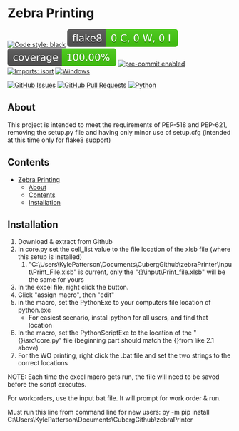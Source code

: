 # Zebra Printing

[![Code style: black](https://img.shields.io/badge/code%20style-black-000000.svg)](https://github.com/psf/black)
[![Flake8 Status](./reports/flake8/badge.svg)](./reports/flake8/index.html)
[![Coverage Status](./reports/coverage/badge.svg)](./reports/coverage/badge.svg)
[![pre-commit enabled](https://img.shields.io/badge/pre--commit-enabled-brightgreen?logo=pre-commit&logoColor=white)](https://pre-commit.com/)
[![Imports: isort](https://img.shields.io/badge/%20imports-isort-%231674b1?style=flat&labelColor=ef8336)](https://pycqa.github.io/isort/)
[![Windows](https://svgshare.com/i/ZhY.svg)](https://svgshare.com/i/ZhY.svg)
<!-- [![Status](https://img.shields.io/badge/status-active-success.svg)]() -->
[![GitHub Issues](https://img.shields.io/github/issues/kylecuberg/zebraPrinter.svg)](https://github.com/kylecuberg/zebraPrinter/issues)
[![GitHub Pull Requests](https://img.shields.io/github/issues-pr/kylecuberg/zebraPrinter.svg)](https://github.com/kylecuberg/zebraPrinter/pulls)
[![Python](https://img.shields.io/pypi/pyversions/cookiecutter-hypermodern-python-instance)](https://www.python.org/downloads/release/python-3100/)

## About

This project is intended to meet the requirements of PEP-518 and PEP-621, removing the setup.py file and having only minor use of setup.cfg (intended at this time only for flake8 support)

## Contents

- [Zebra Printing](#zebra-printing)
  - [About](#about)
  - [Contents](#contents)
  - [Installation](#installation)

## Installation

1. Download & extract from Github
2. In core.py  set the cell_list value to the file location of the xlsb file (where this setup is installed)
   1. "C:\Users\KylePatterson\Documents\CubergGithub\zebraPrinter\input\Print_File.xlsb" is current, only the "{}\input\Print_file.xlsb" will be the same for yours
3. In the excel file, right click the button.
4. Click "assign macro", then "edit"
5. in the macro, set the PythonExe to your computers file location of python.exe
   - For easiest scenario, install python for all users, and find that location
6. In the macro, set the PythonScriptExe to the location of the "{}\src\core.py" file (beginning part should match the {}from like 2.1 above)
7. For the WO printing, right click the .bat file and set the two strings to the correct locations

NOTE: Each time the excel macro gets run, the file will need to be saved before the script executes.

For workorders, use the input bat file. It will prompt for work order & run.

Must run this line from command line for new users:
   py -m pip install C:\Users\KylePatterson\Documents\CubergGithub\zebraPrinter
